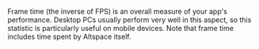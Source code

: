 Frame time (the inverse of FPS) is an overall measure of your app's performance. 
Desktop PCs usually perform very well in this aspect, so this statistic is particularly useful on mobile devices.
Note that frame time includes time spent by Altspace itself. 
